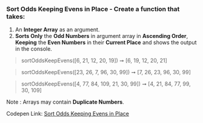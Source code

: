 ### Sort Odds Keeping Evens in Place - Create a function that takes: 

1. An **Integer Array** as an argument. 
1. **Sorts Only** the **Odd Numbers** in argument array in **Ascending Order**, **Keeping** the **Even Numbers** in their **Current Place** and shows the output in the console.

> sortOddsKeepEvens([6, 21, 12, 20, 19]) ➞ [6, 19, 12, 20, 21] 

> sortOddsKeepEvens([23, 26, 7, 96, 30, 99]) ➞ [7, 26, 23, 96, 30, 99]

> sortOddsKeepEvens([4, 77, 84, 109, 21, 30, 99]) ➞ [4, 21, 84, 77, 99, 30, 109] 

Note : Arrays may contain **Duplicate Numbers**.

Codepen Link: [Sort Odds Keeping Evens in Place](https://codepen.io/javascriptstudent/pen/PoqLRjb?editors=0012)